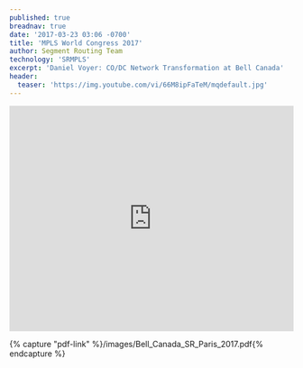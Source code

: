 ```yaml
---
published: true
breadnav: true
date: '2017-03-23 03:06 -0700'
title: 'MPLS World Congress 2017'
author: Segment Routing Team
technology: 'SRMPLS'
excerpt: 'Daniel Voyer: CO/DC Network Transformation at Bell Canada'
header:
  teaser: 'https://img.youtube.com/vi/66M8ipFaTeM/mqdefault.jpg'
---    
```

       
<iframe width="100%" height="400px" src="https://www.youtube.com/embed/66M8ipFaTeM" frameborder="0" allowfullscreen></iframe>


{% capture "pdf-link" %}/images/Bell_Canada_SR_Paris_2017.pdf{% endcapture %}


<script src="{{ 'assets/js/pdfobject.min.js' | relative_url }}"></script>

<div class="fitvidsignore" id="pdf"></div>

<script>PDFObject.embed(" {{ pdf-link }} ", "#pdf", {height: "21.5em", width: "31.3em"});</script>
